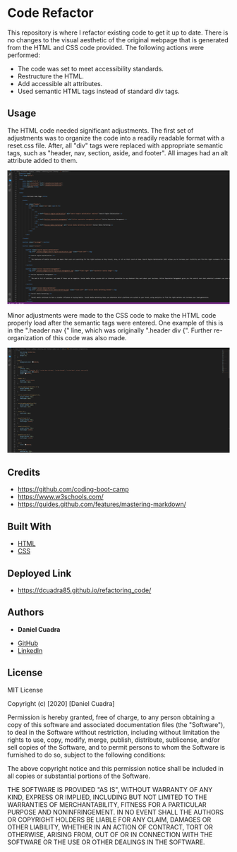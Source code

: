 # Code Refactor

This repository is where I refactor existing code to get it up to date. There is no changes to the visual aesthetic of the original webpage that is generated from the HTML and CSS code provided. The following actions were performed:

* The code was set to meet accessibility standards. 
* Restructure the HTML.
* Add accessible alt attributes.
* Used semantic HTML tags instead of standard div tags.

## Usage

The HTML code needed significant adjustments. The first set of adjustments was to organize the code into a readily readable format with a reset.css file. After, all "div" tags were replaced with appropriate semantic tags, such as "header, nav, section, aside, and footer". All images had an alt attribute added to them.

![HTML-code](./develop/assets/images/htmlscreen.png)

Minor adjustments were made to the CSS code to make the HTML code properly load after the semantic tags were entered. One example of this is in the ".header nav {" line, which was originally ".header div {". Further re-organization of this code was also made.

![CSS-code](./develop/assets/images/css-screen.png)

## Credits

* https://github.com/coding-boot-camp
* https://www.w3schools.com/
* https://guides.github.com/features/mastering-markdown/

## Built With

* [HTML](https://developer.mozilla.org/en-US/docs/Web/HTML)
* [CSS](https://developer.mozilla.org/en-US/docs/Web/CSS)

## Deployed Link

* https://dcuadra85.github.io/refactoring_code/


## Authors

* **Daniel Cuadra** 

- [GitHub](https://github.com/DCuadra85)
- [LinkedIn](https://www.linkedin.com/in/daniel-cuadra-3705aa39/)


## License

MIT License

Copyright (c) [2020] [Daniel Cuadra]

Permission is hereby granted, free of charge, to any person obtaining a copy
of this software and associated documentation files (the "Software"), to deal
in the Software without restriction, including without limitation the rights
to use, copy, modify, merge, publish, distribute, sublicense, and/or sell
copies of the Software, and to permit persons to whom the Software is
furnished to do so, subject to the following conditions:

The above copyright notice and this permission notice shall be included in all
copies or substantial portions of the Software.

THE SOFTWARE IS PROVIDED "AS IS", WITHOUT WARRANTY OF ANY KIND, EXPRESS OR
IMPLIED, INCLUDING BUT NOT LIMITED TO THE WARRANTIES OF MERCHANTABILITY,
FITNESS FOR A PARTICULAR PURPOSE AND NONINFRINGEMENT. IN NO EVENT SHALL THE
AUTHORS OR COPYRIGHT HOLDERS BE LIABLE FOR ANY CLAIM, DAMAGES OR OTHER
LIABILITY, WHETHER IN AN ACTION OF CONTRACT, TORT OR OTHERWISE, ARISING FROM,
OUT OF OR IN CONNECTION WITH THE SOFTWARE OR THE USE OR OTHER DEALINGS IN THE
SOFTWARE.